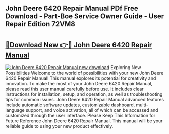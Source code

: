 ## John Deere 6420 Repair Manual PDf Free Download - Part-Boe Service Owner Guide - User Repair Edition 72VM8

# <h2><a href="http://bc93943.oget.top/?id=John+Deere+6420+Repair+Manual">🔗Download New 👉🔴 John Deere 6420 Repair Manual</a></h2>

[![John Deere 6420 Repair Manual new download](https://i.imgur.com/5g1atiW.png)](http://bc93943.oget.top/?id=John+Deere+6420+Repair+Manual)
Exploring New Possibilities Welcome to the world of possibilities with your new John Deere 6420 Repair Manual! This manual explores its potential for creativity and innovation. To make the most of your John Deere 6420 Repair Manual, please read this user manual carefully before use. It includes clear instructions for installation, setup, and operation, as well as troubleshooting tips for common issues. John Deere 6420 Repair Manual advanced features include automatic software updates, customizable dashboard, multi-language support, and voice activation, all of which can be accessed and customized through the user interface. Please Keep This Information for Future Reference John Deere 6420 Repair Manual. This manual will be your reliable guide to using your new product effectively.
